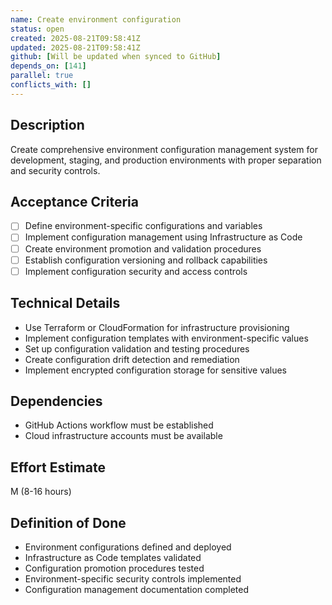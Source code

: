 ```yaml
---
name: Create environment configuration
status: open
created: 2025-08-21T09:58:41Z
updated: 2025-08-21T09:58:41Z
github: [Will be updated when synced to GitHub]
depends_on: [141]
parallel: true
conflicts_with: []
---
```


## Description
Create comprehensive environment configuration management system for development, staging, and production environments with proper separation and security controls.

## Acceptance Criteria
- [ ] Define environment-specific configurations and variables
- [ ] Implement configuration management using Infrastructure as Code
- [ ] Create environment promotion and validation procedures
- [ ] Establish configuration versioning and rollback capabilities
- [ ] Implement configuration security and access controls

## Technical Details
- Use Terraform or CloudFormation for infrastructure provisioning
- Implement configuration templates with environment-specific values
- Set up configuration validation and testing procedures
- Create configuration drift detection and remediation
- Implement encrypted configuration storage for sensitive values

## Dependencies
- GitHub Actions workflow must be established
- Cloud infrastructure accounts must be available

## Effort Estimate
M (8-16 hours)

## Definition of Done
- Environment configurations defined and deployed
- Infrastructure as Code templates validated
- Configuration promotion procedures tested
- Environment-specific security controls implemented
- Configuration management documentation completed